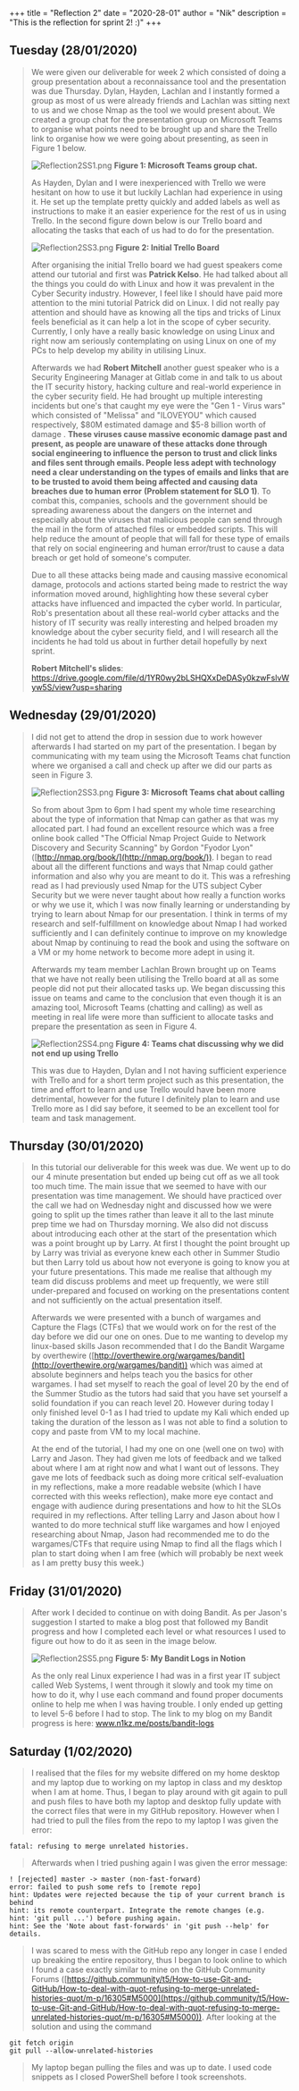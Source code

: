 +++
title = "Reflection 2"
date = "2020-28-01"
author = "Nik"
description = "This is the reflection for sprint 2! :)"
+++

## Tuesday (28/01/2020)
> We were given our deliverable for week 2 which consisted of doing a group presentation about a reconnaissance tool and the presentation was due Thursday. 
> Dylan, Hayden, Lachlan and I instantly formed a group as most of us were already friends and Lachlan was sitting next to us and we chose Nmap as the tool we would present about. 
> We created a group chat for the presentation group on Microsoft Teams to organise what points need to be brought up and share the Trello link to organise how we were going about presenting, 
> as seen in Figure 1 below.
>
> ![Reflection2SS1.png](/images/Reflection2SS1.png) **Figure 1: Microsoft Teams group chat.**
>
> As Hayden, Dylan and I were inexperienced with Trello we were hesitant on how to use it but luckily Lachlan had experience in using it. He set up the template pretty quickly and added 
> labels as well as instructions to make it an easier experience for the rest of us in using Trello. In the second figure down below is our Trello board and allocating the tasks that each of us 
> had to do for the presentation.
>
> ![Reflection2SS3.png](/images/Reflection2SS2.png) **Figure 2: Initial Trello Board**
>
>After organising the initial Trello board we had guest speakers come attend our tutorial and first was **Patrick Kelso**. He had talked about all the things you could do with Linux and how it was 
> prevalent in the Cyber Security industry. However, I feel like I should have paid more attention to the mini tutorial Patrick did on Linux. I did not really pay attention and should have as 
> knowing all the tips and tricks of Linux feels beneficial as it can help a lot in the scope of cyber security. Currently, I only have a really basic knowledge on using Linux and right now am 
> seriously contemplating on using Linux on one of my PCs to help develop my ability in utilising Linux. 
>
>Afterwards we had **Robert Mitchell** another guest speaker who is a Security Engineering Manager at Gitlab come in and talk to us about the IT security history, hacking culture and real-world 
> experience in the cyber security field.  He had brought up multiple interesting incidents but one's that caught my eye were the "Gen 1 - Virus wars" which consisted of "Melissa" and "ILOVEYOU" 
> which caused respectively, $80M estimated damage and $5-8 billion worth of damage . **These viruses cause massive economic damage past and present, as people are unaware of these
> attacks done through social engineering to influence the person to trust and click links and files sent through emails. People less adept with technology need a clear understanding on the types 
> of emails and links that are to be trusted to avoid them being affected and causing data breaches due to human error** **(Problem statement for SLO 1)**. 
> To combat this, companies, schools and the government should be spreading awareness about the dangers on the internet and especially about the viruses that malicious people can send through 
> the mail in the form of attached files or embedded scripts. This will help reduce the amount of people that will fall for these type of emails that rely on social engineering 
> and human error/trust to cause a data breach or get hold of someone's computer.
>
>Due to all these attacks being made and causing massive economical damage, protocols and actions started being made to restrict the way information moved around, highlighting how these several cyber attacks have influenced and impacted the cyber world. In particular, Rob's presentation about all these real-world cyber attacks and the history of IT security was really interesting and helped broaden my knowledge about the cyber security field, and I will research all the incidents he had told us about in further detail hopefully by next sprint.
>
> **Robert Mitchell's slides**: https://drive.google.com/file/d/1YR0wy2bLSHQXxDeDASy0kzwFslvWyw5S/view?usp=sharing
## Wednesday (29/01/2020)
> I did not get to attend the drop in session due to work however afterwards I had started on my part of the presentation. I began by communicating with my team using the Microsoft Teams chat function where we organised a call and check up after we did our parts as seen in Figure 3.
>
> ![Reflection2SS3.png](/images/Reflection2SS3.png) **Figure 3: Microsoft Teams chat about calling**
>
>So from about 3pm to 6pm I had spent my whole time researching about the type of information that Nmap can gather as that was my allocated part. I had found an excellent resource which was a free online book called "The Official Nmap Project Guide to Network Discovery and Security Scanning" by Gordon "Fyodor Lyon" ([http://nmap.org/book/](http://nmap.org/book/)). I began to read about all the different functions and ways that Nmap could gather information and also why you are meant to do it. This was a refreshing read as I had previously used Nmap for the UTS subject Cyber Security but we were never taught about how really a function works or why we use it, which I was now finally learning or understanding by trying to learn about Nmap for our presentation. I think in terms of my research and self-fulfillment on knowledge about Nmap I had worked sufficiently and I can definitely continue to improve on my knowledge about Nmap by continuing to read the book and using the software on a VM or my home network to become more adept in using it.
>
>Afterwards my team member Lachlan Brown brought up on Teams that we have not really been utilising the Trello board at all as some people did not put their allocated tasks up. We began discussing this issue on teams and came to the conclusion that even though it is an amazing tool,  Microsoft Teams (chatting and calling) as well as meeting in real life were more than sufficient to allocate tasks and prepare the presentation as seen in Figure 4. 
>
> ![Reflection2SS4.png](/images/Reflection2SS4.png) **Figure 4: Teams chat discussing why we did not end up using Trello**
>
>This was due to Hayden, Dylan and I not having sufficient experience with Trello and for a short term project such as this presentation, the time and effort to learn and use Trello would have been more detrimental, however for the future I definitely plan to learn and use Trello more as I did say before, it seemed to be an excellent tool for team and task management.
>

## Thursday (30/01/2020)
> In this tutorial our deliverable for this week was due. We went up to do our 4 minute presentation but ended up being cut off as we all took too much time. The main issue that we seemed to have with our presentation was time management. We should have  practiced over the call we had on Wednesday night and discussed how we were going to split up the times rather than leave it all to the last minute prep time we had on Thursday morning. We also did not discuss about introducing each other at the start of the presentation which was a point brought up by Larry. At first I thought the point brought up by Larry was trivial as everyone knew each other in Summer Studio but then Larry told us about how not everyone is going to know you at your future presentations. This made me realise that although my team did discuss problems and meet up frequently, we were still under-prepared and focused on working on the presentations content and not sufficiently on the actual presentation itself.
>
>Afterwards we were presented with a bunch of wargames and Capture the Flags (CTFs) that we would work on for the rest of the day before we did our one on ones. Due to me wanting to develop my linux-based skills Jason recommended that I do the Bandit Wargame by overthewire ([http://overthewire.org/wargames/bandit](http://overthewire.org/wargames/bandit)) which was aimed at absolute beginners and helps teach you the basics for other wargames. I had set myself to reach the goal of level 20 by the end of the Summer Studio as the tutors had said that you have set yourself a solid foundation if you can reach level 20. However during today I only finished level 0-1 as I had tried to update my Kali which ended up taking the duration of the lesson as I was not able to find a solution to copy and paste from VM to my local machine. 
>
>At the end of the tutorial, I had my one on one (well one on two) with Larry and Jason. They had given me lots of feedback and we talked about where I am at right now and what I want out of lessons. They gave me lots of feedback such as doing more critical self-evaluation in my reflections, make a more readable website (which I have corrected with this weeks reflection), make more eye contact and engage with audience during presentations and how to hit the SLOs required in my reflections. After telling Larry and Jason about how I wanted to do more technical stuff like wargames and how I enjoyed researching about Nmap, Jason had recommended me to do the wargames/CTFs that require using Nmap to find all the flags which I plan to start doing when I am free (which will probably be next week as I am pretty busy this week.)
>

## Friday (31/01/2020)
>After work I decided to continue on with doing Bandit. As per Jason's suggestion I started to make a blog post that followed my Bandit progress and how I completed each level or what resources I used to figure out how to do it as seen in the image below.
>
> ![Reflection2SS5.png](/images/Reflection2SS5.png) **Figure 5: My Bandit Logs in Notion**
>
> As the only real Linux experience I had was in a first year IT subject called Web Systems, I went through it slowly and took my time on how to do it, why I use each command and found proper documents online to help me when I was having trouble. I only ended up getting to level 5-6 before I had to stop. The link to my blog on my Bandit progress is here: www.n1kz.me/posts/bandit-logs

## Saturday (1/02/2020)
>I realised that the files for my website differed on my home desktop and my laptop due to working on my laptop in class and my desktop when I am at home. Thus, I began to play around with git again to pull and push files to have both my laptop and desktop fully update with the correct files that were in my GitHub repository. However when I had tried to pull the files from the repo to my laptop I was given the error:
>
	fatal: refusing to merge unrelated histories.
>
>Afterwards when I tried pushing again I was given the error message:

	! [rejected] master -> master (non-fast-forward)
	error: failed to push some refs to [remote repo]
	hint: Updates were rejected because the tip of your current branch is behind
	hint: its remote counterpart. Integrate the remote changes (e.g.
	hint: 'git pull ...') before pushing again.
	hint: See the 'Note about fast-forwards' in 'git push --help' for details. 

> I was scared to mess with the GitHub repo any longer in case I ended up breaking the entire repository, thus I began to look online to which I found a case exactly similar to mine on the GitHub Community Forums ([https://github.community/t5/How-to-use-Git-and-GitHub/How-to-deal-with-quot-refusing-to-merge-unrelated-histories-quot/m-p/16305#M5000](https://github.community/t5/How-to-use-Git-and-GitHub/How-to-deal-with-quot-refusing-to-merge-unrelated-histories-quot/m-p/16305#M5000)). After looking at the solution and using the command

	git fetch origin
	git pull --allow-unrelated-histories

> My laptop began pulling the files and was up to date. I used code snippets as I closed PowerShell before I took screenshots.